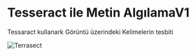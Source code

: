 # Tesseract  ile Metin AlgılamaV1
 Tessaract kullanark Görüntü üzerindeki Kelimelerin tesbiti
 
 ![Terrasect](https://user-images.githubusercontent.com/47915178/102714939-2030a380-42e3-11eb-90dd-ef21cffa36f1.png)
